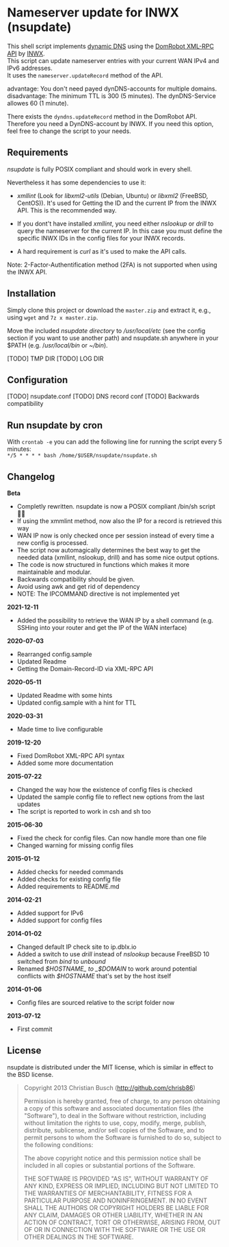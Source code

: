 # Nameserver update for INWX (nsupdate)

This shell script implements [dynamic DNS](https://en.wikipedia.org/wiki/Dynamic_DNS) using the [DomRobot XML-RPC API](https://www.inwx.de/de/help/apidoc/f/ch02s13.html#nameserver.updateRecord) by [INWX](https://www.inwx.de/).  
This script can update nameserver entries with your current WAN IPv4 and IPv6 addresses.  
It uses the `nameserver.updateRecord` method of the API.  

advantage: You don't need payed dynDNS-accounts for multiple domains.  
disadvantage: The minimum TTL is 300 (5 minutes). The dynDNS-Service allowes 60 (1 minute).

There exists the `dyndns.updateRecord` method in the DomRobot API. Therefore you need a DynDNS-account by INWX. If you need this option, feel free to change the script to your needs.  

## Requirements

_nsupdate_ is fully POSIX compliant and should work in every shell.

Nevertheless it has some dependencies to use it:
- _xmllint_ (Look for _libxml2-utils_ (Debian, Ubuntu) or _libxml2_ (FreeBSD, CentOS)). It's used for Getting the ID and the current IP from the INWX API. This is the recommended way.

- If you dont't have installed _xmllint_, you need either _nslookup_ or _drill_ to query the nameserver for the current IP. In this case you must define the specific INWX IDs in the config files for your INWX records.

- A hard requirement is _curl_ as it's used to make the API calls.

Note: 2-Factor-Authentification method (2FA) is not supported when using the INWX API.

## Installation

Simply clone this project or download the `master.zip` and extract it, e.g., using `wget` and `7z x master.zip`.

Move the included _nsupdate directory_ to _/usr/local/etc_ (see the config section if you want to use another path) and nsupdate.sh anywhere in your $PATH (e.g. /_usr/local/bin_ or _~/bin_).

[TODO] TMP DIR
[TODO] LOG DIR

## Configuration

[TODO] nsupdate.conf
[TODO] DNS record conf
[TODO] Backwards compatibility


## Run nsupdate by cron
With `crontab -e` you can add the following line for running the script every 5 minutes:  
`*/5 * * * * bash /home/$USER/nsupdate/nsupdate.sh`  

## Changelog

**Beta**

- Completly rewritten. nsupdate is now a POSIX compliant /bin/sh script 👍🏻
- If using the xmmlint method, now also the IP for a record is retrieved this way
- WAN IP now is only checked once per session instead of every time a new config is processed.
- The script now automagically determines the best way to get the needed data (xmllint, nslookup, drill) and has some nice output options.
- The code is now structured in functions which makes it more maintainable and modular.
- Backwards compatibility should be given.
- Avoid using awk and get rid of dependency
- NOTE: The IPCOMMAND directive is not implemented yet

**2021-12-11**

- Added the possibility to retrieve the WAN IP by a shell command (e.g. SSHing into your router and get the IP of the WAN interface)

**2020-07-03**

 - Rearranged config.sample
 - Updated Readme
 - Getting the Domain-Record-ID via XML-RPC API

**2020-05-11**

- Updated Readme with some hints
- Updated config.sample with a hint for TTL

**2020-03-31**

- Made time to live configurable

**2019-12-20**

- Fixed DomRobot XML-RPC API syntax
- Added some more documentation

**2015-07-22**

- Changed the way how the existence of config files is checked
- Updated the sample config file to reflect new options from the last updates
- The script is reported to work in csh and sh too

**2015-06-30**

- Fixed the check for config files. Can now handle more than one file
- Changed warning for missing config files

**2015-01-12**

- Added checks for needed commands
- Added checks for existing config file
- Added requirements to README.md

**2014-02-21**

- Added support for IPv6
- Added support for config files

**2014-01-02**

- Changed default IP check site to ip.dblx.io
- Added a switch to use _drill_ instead of _nslookup_ because FreeBSD 10 switched from _bind_ to _unbound_ 
- Renamed _$HOSTNAME_ to _$DOMAIN_ to work around potential conflicts with _$HOSTNAME_ that's set by the host itself

**2014-01-06**

- Config files are sourced relative to the script folder now

**2013-07-12**

- First commit

## License

nsupdate is distributed under the MIT license, which is similar in effect to the BSD license.

> Copyright 2013 Christian Busch (http://github.com/chrisb86)
> 
> Permission is hereby granted, free of charge, to any person obtaining a copy of this software and associated documentation files (the "Software"), to deal in the Software without restriction, including without limitation the rights to use, copy, modify, merge, publish, distribute, sublicense, and/or sell copies of the Software, and to permit persons to whom the Software is furnished to do so, subject to the following conditions:
> 
> The above copyright notice and this permission notice shall be included in all copies or substantial portions of the Software.
> 
> THE SOFTWARE IS PROVIDED "AS IS", WITHOUT WARRANTY OF ANY KIND, EXPRESS OR IMPLIED, INCLUDING BUT NOT LIMITED TO THE WARRANTIES OF MERCHANTABILITY, FITNESS FOR A PARTICULAR PURPOSE AND NONINFRINGEMENT. IN NO EVENT SHALL THE AUTHORS OR COPYRIGHT HOLDERS BE LIABLE FOR ANY CLAIM, DAMAGES OR OTHER LIABILITY, WHETHER IN AN ACTION OF CONTRACT, TORT OR OTHERWISE, ARISING FROM, OUT OF OR IN CONNECTION WITH THE SOFTWARE OR THE USE OR OTHER DEALINGS IN THE SOFTWARE.
